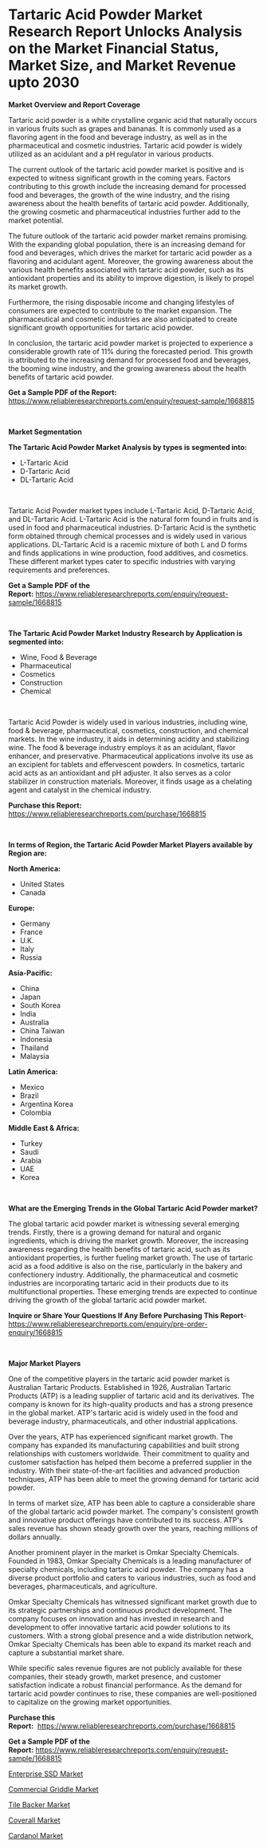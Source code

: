 <p><h1>Tartaric Acid Powder Market Research Report Unlocks Analysis on the Market Financial Status, Market Size, and Market Revenue upto 2030</h1></p><p><strong>Market Overview and Report Coverage</strong></p>
<p><p>Tartaric acid powder is a white crystalline organic acid that naturally occurs in various fruits such as grapes and bananas. It is commonly used as a flavoring agent in the food and beverage industry, as well as in the pharmaceutical and cosmetic industries. Tartaric acid powder is widely utilized as an acidulant and a pH regulator in various products.</p><p>The current outlook of the tartaric acid powder market is positive and is expected to witness significant growth in the coming years. Factors contributing to this growth include the increasing demand for processed food and beverages, the growth of the wine industry, and the rising awareness about the health benefits of tartaric acid powder. Additionally, the growing cosmetic and pharmaceutical industries further add to the market potential.</p><p>The future outlook of the tartaric acid powder market remains promising. With the expanding global population, there is an increasing demand for food and beverages, which drives the market for tartaric acid powder as a flavoring and acidulant agent. Moreover, the growing awareness about the various health benefits associated with tartaric acid powder, such as its antioxidant properties and its ability to improve digestion, is likely to propel its market growth.</p><p>Furthermore, the rising disposable income and changing lifestyles of consumers are expected to contribute to the market expansion. The pharmaceutical and cosmetic industries are also anticipated to create significant growth opportunities for tartaric acid powder.</p><p>In conclusion, the tartaric acid powder market is projected to experience a considerable growth rate of 11% during the forecasted period. This growth is attributed to the increasing demand for processed food and beverages, the booming wine industry, and the growing awareness about the health benefits of tartaric acid powder.</p></p>
<p><strong>Get a Sample PDF of the Report:</strong> <a href="https://www.reliableresearchreports.com/enquiry/request-sample/1668815">https://www.reliableresearchreports.com/enquiry/request-sample/1668815</a></p>
<p>&nbsp;</p>
<p><strong>Market Segmentation</strong></p>
<p><strong>The Tartaric Acid Powder Market Analysis by types is segmented into:</strong></p>
<p><ul><li>L-Tartaric Acid</li><li>D-Tartaric Acid</li><li>DL-Tartaric Acid</li></ul></p>
<p>&nbsp;</p>
<p><p>Tartaric Acid Powder market types include L-Tartaric Acid, D-Tartaric Acid, and DL-Tartaric Acid. L-Tartaric Acid is the natural form found in fruits and is used in food and pharmaceutical industries. D-Tartaric Acid is the synthetic form obtained through chemical processes and is widely used in various applications. DL-Tartaric Acid is a racemic mixture of both L and D forms and finds applications in wine production, food additives, and cosmetics. These different market types cater to specific industries with varying requirements and preferences.</p></p>
<p><strong>Get a Sample PDF of the Report:</strong>&nbsp;<a href="https://www.reliableresearchreports.com/enquiry/request-sample/1668815">https://www.reliableresearchreports.com/enquiry/request-sample/1668815</a></p>
<p>&nbsp;</p>
<p><strong>The Tartaric Acid Powder Market Industry Research by Application is segmented into:</strong></p>
<p><ul><li>Wine, Food & Beverage</li><li>Pharmaceutical</li><li>Cosmetics</li><li>Construction</li><li>Chemical</li></ul></p>
<p>&nbsp;</p>
<p><p>Tartaric Acid Powder is widely used in various industries, including wine, food & beverage, pharmaceutical, cosmetics, construction, and chemical markets. In the wine industry, it aids in determining acidity and stabilizing wine. The food & beverage industry employs it as an acidulant, flavor enhancer, and preservative. Pharmaceutical applications involve its use as an excipient for tablets and effervescent powders. In cosmetics, tartaric acid acts as an antioxidant and pH adjuster. It also serves as a color stabilizer in construction materials. Moreover, it finds usage as a chelating agent and catalyst in the chemical industry.</p></p>
<p><strong>Purchase this Report:</strong>&nbsp; <a href="https://www.reliableresearchreports.com/purchase/1668815">https://www.reliableresearchreports.com/purchase/1668815</a></p>
<p>&nbsp;</p>
<p><strong>In terms of Region, the Tartaric Acid Powder Market Players available by Region are:</strong></p>
<p>
    <p> <strong> North America: </strong>
        <ul>
            <li>United States</li>
            <li>Canada</li>
        </ul>
        </p> 
    <p> <strong> Europe: </strong>
        <ul>
            <li>Germany</li>
            <li>France</li>
            <li>U.K.</li>
            <li>Italy</li>
            <li>Russia</li>
        </ul>
        </p> 
    <p> <strong> Asia-Pacific: </strong>
        <ul>
            <li>China</li>
            <li>Japan</li>
            <li>South Korea</li>
            <li>India</li>
            <li>Australia</li>
            <li>China Taiwan</li>
            <li>Indonesia</li>
            <li>Thailand</li>
            <li>Malaysia</li>
        </ul>
        </p> 
    <p> <strong> Latin America: </strong>
        <ul>
            <li>Mexico</li>
            <li>Brazil</li>
            <li>Argentina Korea</li>
            <li>Colombia</li>
        </ul>
        </p> 
    <p> <strong> Middle East & Africa: </strong>
        <ul>
            <li>Turkey</li>
            <li>Saudi</li>
            <li>Arabia</li>
            <li>UAE</li>
            <li>Korea</li>
        </ul>
    </p>
    </p>
<p>&nbsp;</p>
<p><strong>What are the Emerging Trends in the Global Tartaric Acid Powder market?</strong></p>
<p><p>The global tartaric acid powder market is witnessing several emerging trends. Firstly, there is a growing demand for natural and organic ingredients, which is driving the market growth. Moreover, the increasing awareness regarding the health benefits of tartaric acid, such as its antioxidant properties, is further fueling market growth. The use of tartaric acid as a food additive is also on the rise, particularly in the bakery and confectionery industry. Additionally, the pharmaceutical and cosmetic industries are incorporating tartaric acid in their products due to its multifunctional properties. These emerging trends are expected to continue driving the growth of the global tartaric acid powder market.</p></p>
<p><strong>Inquire or Share Your Questions If Any Before Purchasing This Report</strong>- <a href="https://www.reliableresearchreports.com/enquiry/pre-order-enquiry/1668815">https://www.reliableresearchreports.com/enquiry/pre-order-enquiry/1668815</a></p>
<p>&nbsp;</p>
<p><strong>Major Market Players</strong></p>
<p><p>One of the competitive players in the tartaric acid powder market is Australian Tartaric Products. Established in 1926, Australian Tartaric Products (ATP) is a leading supplier of tartaric acid and its derivatives. The company is known for its high-quality products and has a strong presence in the global market. ATP's tartaric acid is widely used in the food and beverage industry, pharmaceuticals, and other industrial applications.</p><p>Over the years, ATP has experienced significant market growth. The company has expanded its manufacturing capabilities and built strong relationships with customers worldwide. Their commitment to quality and customer satisfaction has helped them become a preferred supplier in the industry. With their state-of-the-art facilities and advanced production techniques, ATP has been able to meet the growing demand for tartaric acid powder.</p><p>In terms of market size, ATP has been able to capture a considerable share of the global tartaric acid powder market. The company's consistent growth and innovative product offerings have contributed to its success. ATP's sales revenue has shown steady growth over the years, reaching millions of dollars annually.</p><p>Another prominent player in the market is Omkar Specialty Chemicals. Founded in 1983, Omkar Specialty Chemicals is a leading manufacturer of specialty chemicals, including tartaric acid powder. The company has a diverse product portfolio and caters to various industries, such as food and beverages, pharmaceuticals, and agriculture.</p><p>Omkar Specialty Chemicals has witnessed significant market growth due to its strategic partnerships and continuous product development. The company focuses on innovation and has invested in research and development to offer innovative tartaric acid powder solutions to its customers. With a strong global presence and a wide distribution network, Omkar Specialty Chemicals has been able to expand its market reach and capture a substantial market share.</p><p>While specific sales revenue figures are not publicly available for these companies, their steady growth, market presence, and customer satisfaction indicate a robust financial performance. As the demand for tartaric acid powder continues to rise, these companies are well-positioned to capitalize on the growing market opportunities.</p></p>
<p><strong>Purchase this Report:</strong>&nbsp;&nbsp;<a href="https://www.reliableresearchreports.com/purchase/1668815">https://www.reliableresearchreports.com/purchase/1668815</a></p>
<p></p>
<p><strong>Get a Sample PDF of the Report:</strong>&nbsp;<a href="https://www.reliableresearchreports.com/enquiry/request-sample/1668815">https://www.reliableresearchreports.com/enquiry/request-sample/1668815</a></p>
<p><p><a href="https://medium.com/@olenwuckert56/enterprise-ssd-market-the-key-to-successful-business-strategy-forecast-till-2030-b17e1495c9c4">Enterprise SSD Market</a></p><p><a href="https://medium.com/@tatemonahan564856/commercial-griddle-market-size-market-outlook-and-market-forecast-2023-to-2030-c48ca87068cd">Commercial Griddle Market</a></p><p><a href="https://github.com/grishafomin4852/Market-Research-Report-List-1/blob/main/tile-backer-market.md">Tile Backer Market</a></p><p><a href="https://medium.com/@kevinbarnes75/coverall-market-insight-market-trends-growth-forecasted-from-2023-to-2030-359b7eeeaa52">Coverall Market</a></p><p><a href="https://github.com/abbypearson7765/Market-Research-Report-List-1/blob/main/cardanol-market.md">Cardanol Market</a></p></p>